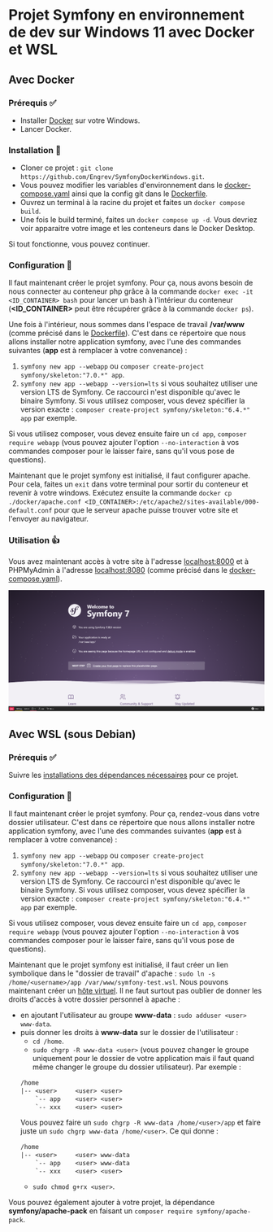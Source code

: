 # Projet Symfony en environnement de dev sur Windows 11 avec Docker et WSL

## Avec Docker

### Prérequis ✅

- Installer [Docker](https://docs.docker.com/desktop/install/windows-install/) sur votre Windows.
- Lancer Docker.

### Installation 🚧

- Cloner ce projet : `git clone https://github.com/Engrev/SymfonyDockerWindows.git`.
- Vous pouvez modifier les variables d'environnement dans le [docker-compose.yaml](docker-compose.yaml) ainsi que la config git dans le [Dockerfile](docker/Dockerfile).
- Ouvrez un terminal à la racine du projet et faites un `docker compose build`.
- Une fois le build terminé, faites un `docker compose up -d`. Vous devriez voir apparaitre votre image et les conteneurs dans le Docker Desktop.

Si tout fonctionne, vous pouvez continuer.

### Configuration 🔧

Il faut maintenant créer le projet symfony.
Pour ça, nous avons besoin de nous connecter au conteneur php grâce à la commande `docker exec -it <ID_CONTAINER> bash` pour lancer un bash à l'intérieur du conteneur (**<ID_CONTAINER>** peut être récupérer grâce à la commande `docker ps`).

Une fois à l'intérieur, nous sommes dans l'espace de travail **/var/www** (comme précisé dans le [Dockerfile](docker/Dockerfile)).
C'est dans ce répertoire que nous allons installer notre application symfony, avec l'une des commandes suivantes (**app** est à remplacer à votre convenance) :
1. `symfony new app --webapp` ou `composer create-project symfony/skeleton:"7.0.*" app`.
2. `symfony new app --webapp --version=lts` si vous souhaitez utiliser une version LTS de Symfony.
   Ce raccourci n'est disponible qu'avec le binaire Symfony.
   Si vous utilisez composer, vous devez spécifier la version exacte : `composer create-project symfony/skeleton:"6.4.*" app` par exemple.

Si vous utilisez composer, vous devez ensuite faire un `cd app`, `composer require webapp` (vous pouvez ajouter l'option `--no-interaction` à vos commandes composer pour le laisser faire, sans qu'il vous pose de questions).

Maintenant que le projet symfony est initialisé, il faut configurer apache.
Pour cela, faites un `exit` dans votre terminal pour sortir du conteneur et revenir à votre windows.
Exécutez ensuite la commande `docker cp ./docker/apache.conf <ID_CONTAINER>:/etc/apache2/sites-available/000-default.conf` pour que le serveur apache puisse trouver votre site et l'envoyer au navigateur.

### Utilisation 👍

Vous avez maintenant accès à votre site à l'adresse [localhost:8000](http://locahost:8000) et à PHPMyAdmin à l'adresse [localhost:8080](http://locahost:8080) (comme précisé dans le [docker-compose.yaml](docker-compose.yaml)).

![Welcome to Symfony](docs/img-readme.png)

## Avec WSL (sous Debian)

### Prérequis ✅

Suivre les [installations des dépendances nécessaires](docs/fr/WSL.md) pour ce projet.

### Configuration 🔧

Il faut maintenant créer le projet symfony.
Pour ça, rendez-vous dans votre dossier utilisateur.
C'est dans ce répertoire que nous allons installer notre application symfony, avec l'une des commandes suivantes (**app** est à remplacer à votre convenance) :
1. `symfony new app --webapp` ou `composer create-project symfony/skeleton:"7.0.*" app`.
2. `symfony new app --webapp --version=lts` si vous souhaitez utiliser une version LTS de Symfony.
   Ce raccourci n'est disponible qu'avec le binaire Symfony.
   Si vous utilisez composer, vous devez spécifier la version exacte : `composer create-project symfony/skeleton:"6.4.*" app` par exemple.

Si vous utilisez composer, vous devez ensuite faire un `cd app`, `composer require webapp` (vous pouvez ajouter l'option `--no-interaction` à vos commandes composer pour le laisser faire, sans qu'il vous pose de questions).

Maintenant que le projet symfony est initialisé, il faut créer un lien symbolique dans le "dossier de travail" d'apache : `sudo ln -s /home/<username>/app /var/www/symfony-test.wsl`.
Nous pouvons maintenant créer un [hôte virtuel](docs/fr/WSL_VIRTUALHOST.md).
Il ne faut surtout pas oublier de donner les droits d'accès à votre dossier personnel à apache :
- en ajoutant l'utilisateur au groupe **www-data** : `sudo adduser <user> www-data`.
- puis donner les droits à **www-data** sur le dossier de l'utilisateur :
    - `cd /home`.
    - `sudo chgrp -R www-data <user>` (vous pouvez changer le groupe uniquement pour le dossier de votre application mais il faut quand même changer le groupe du dossier utilisateur).
    Par exemple :
    ```
    /home
    |-- <user>     <user> <user>
        `-- app    <user> <user>
        `-- xxx    <user> <user>
    ```
    Vous pouvez faire un `sudo chgrp -R www-data /home/<user>/app` et faire juste un `sudo chgrp www-data /home/<user>`.
    Ce qui donne :
    ```
    /home
    |-- <user>     <user> www-data
        `-- app    <user> www-data
        `-- xxx    <user> <user>
    ```
    - `sudo chmod g+rx <user>`.

Vous pouvez également ajouter à votre projet, la dépendance **symfony/apache-pack** en faisant un `composer require symfony/apache-pack`.